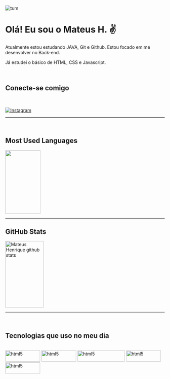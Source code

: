 <br>

![tum](https://user-images.githubusercontent.com/110043609/202230007-7ad2516d-ec64-41e1-8914-b212d1e2e86c.png)

# Olá! Eu sou o Mateus H. ✌️

<p>Atualmente estou estudando JAVA, Git e Github. Estou focado em me desenvolver no Back-end.</p>
<p>Já estudei o básico de HTML, CSS e Javascript.</p>

<br>

## Conecte-se comigo 
<br>

[![Instagram](https://img.shields.io/badge/Instagram-FFF?style=for-the-badge&logo=instagram&logoColor=black)](https://www.instagram.com/matt_henrii/?hl=pt-br)

---

<br>

## Most Used Languages
  <img width="47%" height="200px" src="https://github-readme-stats.vercel.app/api/top-langs/?username=matt-henri&layout=compact&hide_border=true&hide_title=true&text_color=FFF&bg_color=0d1117" /> 

<br>

  ---

  ##  GitHub Stats
  <img width="49%" height="210px" src="https://github-readme-stats.vercel.app/api?username=matt-henri&show_icons=true&count_private=true&hide_border=true&hide_title=true&icon_color=276bff&text_color=c9d1d9&bg_color=0d1117" alt="Mateus Henrique github stats" /> 




---

<br>

## Tecnologias que uso no meu dia

<br>

<div id="icon"> 
    <img width="110px" height="35px" alt="html5" src="https://img.shields.io/badge/HTML5-0d1117?style=for-the-badge&logo=html5">
    <img width="110px" height="35px" alt="html5" src="https://img.shields.io/badge/CSS3-0d1117?style=for-the-badge&logo=css3&logoColor=blue">
    <img width="150px" height="35px" alt="html5" src="https://img.shields.io/badge/JavaScript-0d1117?style=for-the-badge&logo=javascript">
    <img width="110px" height="35px" alt="html5" src="https://img.shields.io/badge/Java-0d1117?style=for-the-badge&logo=openjdk&logoColor=red">
    <img width="110px" height="35px" alt="html5" src="https://img.shields.io/badge/PHP-0d1117?style=for-the-badge&logo=php">
        
</div>
